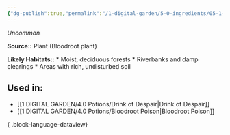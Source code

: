 ```yaml
---
{"dg-publish":true,"permalink":"/1-digital-garden/5-0-ingredients/05-1-plants/bloodroot-bundle-of/","tags":["ingredient","uncommon"]}
---
```


*Uncommon*

**Source::** Plant (Bloodroot plant)

**Likely Habitats::** * Moist, deciduous forests * Riverbanks and damp clearings * Areas with rich, undisturbed soil

## Used in:

- [[1 DIGITAL GARDEN/4.0 Potions/Drink of Despair\|Drink of Despair]]
- [[1 DIGITAL GARDEN/4.0 Potions/Bloodroot Poison\|Bloodroot Poison]]

{ .block-language-dataview}

